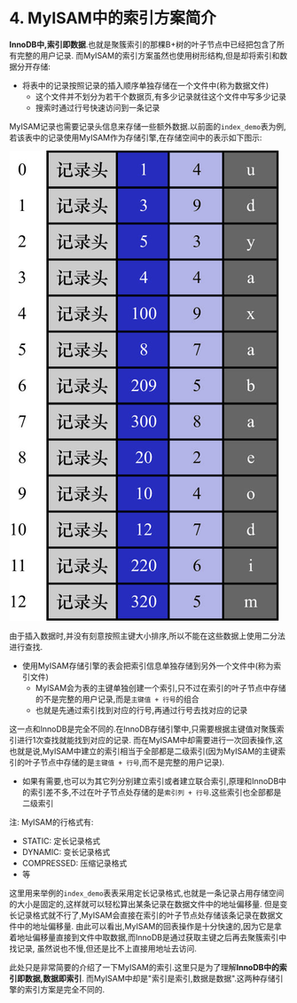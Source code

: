 # 4. MyISAM中的索引方案简介

**InnoDB中,索引即数据**.也就是聚簇索引的那棵B+树的叶子节点中已经把包含了所有完整的用户记录.
而MyISAM的索引方案虽然也使用树形结构,但是却将索引和数据分开存储:

- 将表中的记录按照记录的插入顺序单独存储在一个文件中(称为数据文件)
    - 这个文件并不划分为若干个数据页,有多少记录就往这个文件中写多少记录
    - 搜索时通过行号快速访问到一条记录

MyISAM记录也需要记录头信息来存储一些额外数据.以前面的`index_demo`表为例,若该表中的记录使用MyISAM作为存储引擎,在存储空间中的表示如下图示:

![index_demo表使用MyISAM作为存储引擎在存储空间中的表示](./img/index_demo表使用MyISAM作为存储引擎在存储空间中的表示.jpg)

由于插入数据时,并没有刻意按照主键大小排序,所以不能在这些数据上使用二分法进行查找.

- 使用MyISAM存储引擎的表会把索引信息单独存储到另外一个文件中(称为索引文件)
    - MyISAM会为表的主键单独创建一个索引,只不过在索引的叶子节点中存储的不是完整的用户记录,而是`主键值 + 行号`的组合
    - 也就是先通过索引找到对应的行号,再通过行号去找对应的记录

这一点和InnoDB是完全不同的.在InnoDB存储引擎中,只需要根据主键值对聚簇索引进行1次查找就能找到对应的记录.
而在MyISAM中却需要进行一次回表操作,这也就是说,MyISAM中建立的索引相当于全部都是二级索引(因为MyISAM的主键索引的叶子节点中存储的是`主键值 + 行号`,而不是完整的用户记录).

- 如果有需要,也可以为其它列分别建立索引或者建立联合索引,原理和InnoDB中的索引差不多,不过在叶子节点处存储的是`索引列 + 行号`.这些索引也全部都是二级索引

注: MyISAM的行格式有:

- STATIC: 定长记录格式
- DYNAMIC: 变长记录格式
- COMPRESSED: 压缩记录格式
- 等

这里用来举例的`index_demo`表表采用定长记录格式,也就是一条记录占用存储空间的大小是固定的,这样就可以轻松算出某条记录在数据文件中的地址偏移量.
但是变长记录格式就不行了,MyISAM会直接在索引的叶子节点处存储该条记录在数据文件中的地址偏移量.
由此可以看出,MyISAM的回表操作是十分快速的,因为它是拿着地址偏移量直接到文件中取数据,而InnoDB是通过获取主键之后再去聚簇索引中找记录,
虽然说也不慢,但还是比不上直接用地址去访问.

此处只是非常简要的介绍了一下MyISAM的索引.这里只是为了理解**InnoDB中的索引即数据,数据即索引**.
而MyISAM中却是"索引是索引,数据是数据".这两种存储引擎的索引方案是完全不同的.
